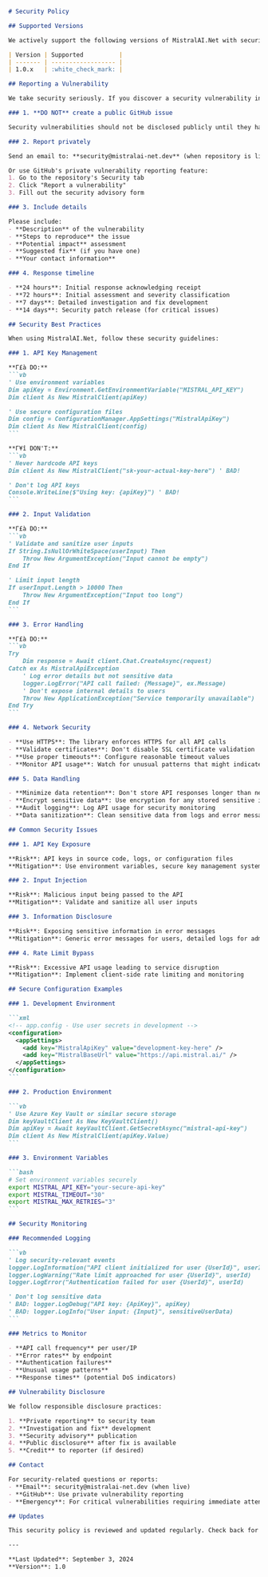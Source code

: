 ````markdown
# Security Policy

## Supported Versions

We actively support the following versions of MistralAI.Net with security updates:

| Version | Supported          |
| ------- | ------------------ |
| 1.0.x   | :white_check_mark: |

## Reporting a Vulnerability

We take security seriously. If you discover a security vulnerability in MistralAI.Net, please follow these steps:

### 1. **DO NOT** create a public GitHub issue

Security vulnerabilities should not be disclosed publicly until they have been addressed.

### 2. Report privately

Send an email to: **security@mistralai-net.dev** (when repository is live)

Or use GitHub's private vulnerability reporting feature:
1. Go to the repository's Security tab
2. Click "Report a vulnerability"
3. Fill out the security advisory form

### 3. Include details

Please include:
- **Description** of the vulnerability
- **Steps to reproduce** the issue
- **Potential impact** assessment
- **Suggested fix** (if you have one)
- **Your contact information**

### 4. Response timeline

- **24 hours**: Initial response acknowledging receipt
- **72 hours**: Initial assessment and severity classification
- **7 days**: Detailed investigation and fix development
- **14 days**: Security patch release (for critical issues)

## Security Best Practices

When using MistralAI.Net, follow these security guidelines:

### 1. API Key Management

**Γ£à DO:**
```vb
' Use environment variables
Dim apiKey = Environment.GetEnvironmentVariable("MISTRAL_API_KEY")
Dim client As New MistralClient(apiKey)

' Use secure configuration files
Dim config = ConfigurationManager.AppSettings("MistralApiKey")
Dim client As New MistralClient(config)
```

**Γ¥î DON'T:**
```vb
' Never hardcode API keys
Dim client As New MistralClient("sk-your-actual-key-here") ' BAD!

' Don't log API keys
Console.WriteLine($"Using key: {apiKey}") ' BAD!
```

### 2. Input Validation

**Γ£à DO:**
```vb
' Validate and sanitize user inputs
If String.IsNullOrWhiteSpace(userInput) Then
    Throw New ArgumentException("Input cannot be empty")
End If

' Limit input length
If userInput.Length > 10000 Then
    Throw New ArgumentException("Input too long")
End If
```

### 3. Error Handling

**Γ£à DO:**
```vb
Try
    Dim response = Await client.Chat.CreateAsync(request)
Catch ex As MistralApiException
    ' Log error details but not sensitive data
    logger.LogError("API call failed: {Message}", ex.Message)
    ' Don't expose internal details to users
    Throw New ApplicationException("Service temporarily unavailable")
End Try
```

### 4. Network Security

- **Use HTTPS**: The library enforces HTTPS for all API calls
- **Validate certificates**: Don't disable SSL certificate validation
- **Use proper timeouts**: Configure reasonable timeout values
- **Monitor API usage**: Watch for unusual patterns that might indicate abuse

### 5. Data Handling

- **Minimize data retention**: Don't store API responses longer than necessary
- **Encrypt sensitive data**: Use encryption for any stored sensitive information
- **Audit logging**: Log API usage for security monitoring
- **Data sanitization**: Clean sensitive data from logs and error messages

## Common Security Issues

### 1. API Key Exposure

**Risk**: API keys in source code, logs, or configuration files
**Mitigation**: Use environment variables, secure key management systems

### 2. Input Injection

**Risk**: Malicious input being passed to the API
**Mitigation**: Validate and sanitize all user inputs

### 3. Information Disclosure

**Risk**: Exposing sensitive information in error messages
**Mitigation**: Generic error messages for users, detailed logs for administrators

### 4. Rate Limit Bypass

**Risk**: Excessive API usage leading to service disruption
**Mitigation**: Implement client-side rate limiting and monitoring

## Secure Configuration Examples

### 1. Development Environment

```xml
<!-- app.config - Use user secrets in development -->
<configuration>
  <appSettings>
    <add key="MistralApiKey" value="development-key-here" />
    <add key="MistralBaseUrl" value="https://api.mistral.ai/" />
  </appSettings>
</configuration>
```

### 2. Production Environment

```vb
' Use Azure Key Vault or similar secure storage
Dim keyVaultClient As New KeyVaultClient()
Dim apiKey = Await keyVaultClient.GetSecretAsync("mistral-api-key")
Dim client As New MistralClient(apiKey.Value)
```

### 3. Environment Variables

```bash
# Set environment variables securely
export MISTRAL_API_KEY="your-secure-api-key"
export MISTRAL_TIMEOUT="30"
export MISTRAL_MAX_RETRIES="3"
```

## Security Monitoring

### Recommended Logging

```vb
' Log security-relevant events
logger.LogInformation("API client initialized for user {UserId}", userId)
logger.LogWarning("Rate limit approached for user {UserId}", userId)
logger.LogError("Authentication failed for user {UserId}", userId)

' Don't log sensitive data
' BAD: logger.LogDebug("API key: {ApiKey}", apiKey)
' BAD: logger.LogInfo("User input: {Input}", sensitiveUserData)
```

### Metrics to Monitor

- **API call frequency** per user/IP
- **Error rates** by endpoint
- **Authentication failures**
- **Unusual usage patterns**
- **Response times** (potential DoS indicators)

## Vulnerability Disclosure

We follow responsible disclosure practices:

1. **Private reporting** to security team
2. **Investigation and fix** development
3. **Security advisory** publication
4. **Public disclosure** after fix is available
5. **Credit** to reporter (if desired)

## Contact

For security-related questions or reports:
- **Email**: security@mistralai-net.dev (when live)
- **GitHub**: Use private vulnerability reporting
- **Emergency**: For critical vulnerabilities requiring immediate attention

## Updates

This security policy is reviewed and updated regularly. Check back for the latest guidelines and best practices.

---

**Last Updated**: September 3, 2024  
**Version**: 1.0

````
